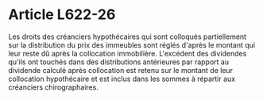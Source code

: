 # Article L622-26

Les droits des créanciers hypothécaires qui sont colloqués partiellement sur la distribution du prix des immeubles sont réglés d'après le montant qui leur reste dû après la collocation immobilière. L'excédent des dividendes qu'ils ont touchés dans des distributions antérieures par rapport au dividende calculé après collocation est retenu sur le montant de leur collocation hypothécaire et est inclus dans les sommes à répartir aux créanciers chirographaires.